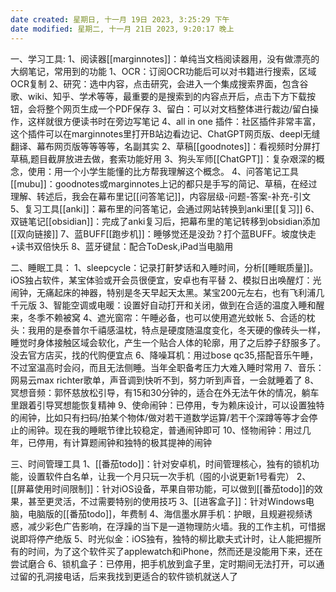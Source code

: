 ```yaml
---
date created: 星期日, 十一月 19日 2023, 3:25:29 下午
date modified: 星期二, 十一月 21日 2023, 9:20:17 晚上
---
```

一、学习工具:
	1、阅读器[[marginnotes]]：单纯当文档阅读器用，没有做漂亮的大纲笔记，常用到的功能
		1、OCR：订阅OCR功能后可以对书籍进行搜索，区域OCR复制
		2、研究：选中内容，点击研究，会进入一个集成搜索界面，包含谷歌、wiki、知乎、学术等等，最重要的是搜索到的内容点开后，点击下方下载按钮，会将整个网页生成一个PDF保存
		3、留白：可以对文档整体进行裁边/留白操作，这样就很方便读书时在旁边写笔记
		4、all in one 插件：社区插件非常丰富，这个插件可以在marginnotes里打开B站边看边记、ChatGPT网页版、deepl无缝翻译、幕布网页版等等等等，名副其实
	2、草稿[[goodnotes]]：看视频时分屏打草稿,题目截屏放进去做，套索功能好用
	3、狗头军师[[ChatGPT]]：复杂艰深的概念，使用：用一个小学生能懂的比方帮我理解这个概念。
	4、问答笔记工具[[mubu]]：goodnotes或marginnotes上记的都只是手写的简记、草稿，在经过理解、转述后，我会在幕布里记[[问答笔记]]，内容层级-问题-答案-补充-引文
	5、复习工具[[anki]]：幕布里的问答笔记，会通过网站转换到anki里[[复习]]
	6、双链笔记[[obsidian]]：完成了anki复习后，把幕布里的笔记转移到obsidian添加[[双向链接]]
	7、蓝BUFF[[跑步机]]：睡够觉还是没劲？打个蓝BUFF。坡度快走+读书双倍快乐
	8、蓝牙键鼠：配合ToDesk,iPad当电脑用

二、睡眠工具：
	1、sleepcycle：记录打鼾梦话和入睡时间，分析[[睡眠质量]]。iOS独占软件，某宝体验或开会员很便宜，安卓也有平替
	2、模拟日出唤醒灯：光闹钟，无痛起床的神器，特别是冬天早起天太黑。某宝200元左右，也有飞利浦几千元版
	3、智能空调或电暖：设置好自动打开和关闭，做到在合适的温度入睡和醒来，冬季不赖被窝
	4、遮光窗帘：午睡必备，也可以使用遮光蚊帐
	5、合适的枕头：我用的是泰普尔千禧感温枕，特点是硬度随温度变化，冬天硬的像砖头一样，睡觉时身体接触区域会软化，产生一个贴合人体的轮廓，用了之后脖子舒服多了。没去官方店买，找的代购便宜点
	6、降噪耳机：用过bose qc35,搭配音乐午睡，不过室温高时会闷，而且无法侧睡。当年全职备考压力大难入睡时常用
	7、音乐：网易云max richter歌单，声音调到快听不到，努力听到声音，一会就睡着了
	8、冥想音频：郭怀慈放松引导，有15和30分钟的，适合在外无法午休的情况，躺车里跟着引导冥想能恢复精神
	9、使命闹钟：已停用，专为赖床设计，可以设置独特的闹钟，比如只有扫码/拍某个物体/做对若干道数学运算/若干个深蹲等等才会停止的闹钟。现在我的睡眠节律比较稳定，普通闹钟即可
	10、怪物闹钟：用过几年，已停用，有计算题闹钟和独特的极其提神的闹钟

三、时间管理工具
	1、[[番茄todo]]：针对安卓机，时间管理核心，独有的锁机功能，设置软件白名单，让我一个月只玩一次手机（囤的小说更新1号看完）
	2、[[屏幕使用时间限制]]：针对iOS设备，苹果自带功能，可以做到[[番茄todo]]的效果，甚至更灵活，不过需要特别的使用技巧
	3、[[进客盒子]]：针对Windows电脑，电脑版的[[番茄todo]]，年费制
	4、海信墨水屏手机：护眼，且规避视频诱惑，减少彩色广告影响，在浮躁的当下是一道物理防火墙。我的工作主机，可惜据说即将停产绝版
	5、时光似金：iOS独有，独特的柳比歇夫式计时，让人能把握所有的时间，为了这个软件买了applewatch和iPhone，然而还是没能用下来，还在尝试磨合
	6、锁机盒子：已停用，把手机放到盒子里，定时期间无法打开，可以通过留的孔洞接电话，后来我找到更适合的软件锁机就送人了






